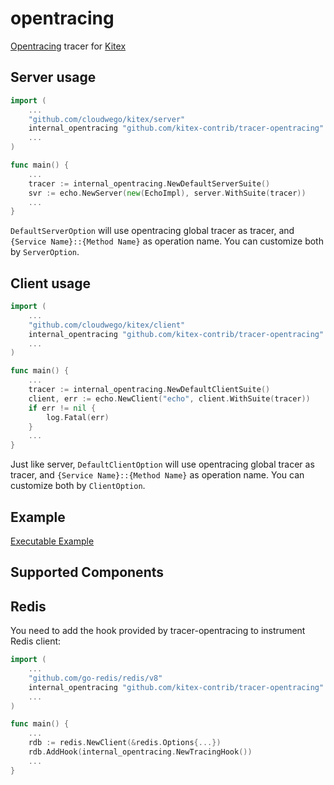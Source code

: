 # opentracing
[Opentracing](https://github.com/opentracing/opentracing-go) tracer for [Kitex](https://github.com/cloudwego/kitex)

## Server usage
```go
import (
    ...
    "github.com/cloudwego/kitex/server"
    internal_opentracing "github.com/kitex-contrib/tracer-opentracing"
    ...
)

func main() {
    ...
    tracer := internal_opentracing.NewDefaultServerSuite()
    svr := echo.NewServer(new(EchoImpl), server.WithSuite(tracer))
    ...
}
```
`DefaultServerOption` will use opentracing global tracer as tracer, and `{Service Name}::{Method Name}` as operation name. You can customize both by `ServerOption`.

## Client usage
```go
import (
    ...
    "github.com/cloudwego/kitex/client"
    internal_opentracing "github.com/kitex-contrib/tracer-opentracing"
    ...
)

func main() {
    ...
    tracer := internal_opentracing.NewDefaultClientSuite()
    client, err := echo.NewClient("echo", client.WithSuite(tracer))
	if err != nil {
		log.Fatal(err)
	}
    ...
}
```
Just like server, `DefaultClientOption` will use opentracing global tracer as tracer, and `{Service Name}::{Method Name}` as operation name. You can customize both by `ClientOption`.
## Example
[Executable Example](https://github.com/cloudwego/kitex-examples/tree/main/tracer)

## Supported Components
## Redis
You need to add the hook provided by tracer-opentracing to instrument Redis client:
```go
import (
    ...
    "github.com/go-redis/redis/v8"
    internal_opentracing "github.com/kitex-contrib/tracer-opentracing"
    ...
)

func main() {
    ...
    rdb := redis.NewClient(&redis.Options{...})
    rdb.AddHook(internal_opentracing.NewTracingHook())
    ...
}
```

